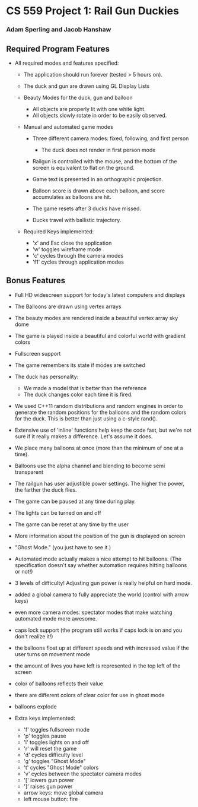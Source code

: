 # CS 559 Project 1: Rail Gun Duckies
### Adam Sperling and Jacob Hanshaw

## Required Program Features

- All required modes and features specified:

	- The application should run forever (tested > 5 hours on).

	- The duck and gun are drawn using GL Display Lists

	- Beauty Modes for the duck, gun and balloon
		- All objects are properly lit with one white light.
		- All objects slowly rotate in order to be easily observed.
		

	- Manual and automated game modes
		- Three different camera modes: fixed, following, and first person
			- The duck does not render in first person mode
			
		- Railgun is controlled with the mouse, and the bottom of the screen is
		  equivalent to flat on the ground.
		
		- Game text is presented in an orthographic projection.
		
		- Balloon score is drawn above each balloon, and score accumulates as balloons are hit.
		  
		- The game resets after 3 ducks have missed.
		
		- Ducks travel with ballistic trajectory.
		
	- Required Keys implemented:
		 - 'x' and Esc close the application
		 - 'w' toggles wireframe mode
		 - 'c' cycles through the camera modes
		 - 'f1' cycles through application modes
		 
## Bonus Features

- Full HD widescreen support for today's latest computers and displays

- The Balloons are drawn using vertex arrays

- The beauty modes are rendered inside a beautiful vertex array sky dome

- The game is played inside a beautiful and colorful world with gradient colors

- Fullscreen support

- The game remembers its state if modes are switched

- The duck has personality:
	- We made a model that is better than the reference
	- The duck changes color each time it is fired.
	
- We used C++11 random distributions and random engines in order to generate the random positions for the balloons and the random colors for the duck. This is better than just using a c-style rand().

- Extensive use of 'inline' functions help keep the code fast, but we're not sure if it really makes a difference. Let's assume it does.
  
- We place many balloons at once (more than the minimum of one at a time).
 
- Balloons use the alpha channel and blending to become semi transparent
 
- The railgun has user adjustible power settings. The higher the power, the 
   farther the duck flies.
   
- The game can be paused at any time during play. 
 
- The lights can be turned on and off

- The game can be reset at any time by the user

- More information about the position of the gun is displayed on screen

- "Ghost Mode." (you just have to see it.)

- Automated mode actually makes a nice attempt to hit balloons. (The specification doesn't say whether automation requires hitting balloons or not!)

- 3 levels of difficulty!  Adjusting gun power is really helpful on hard mode.

- added a global camera to fully appreciate the world (control with arrow keys)

- even more camera modes: spectator modes that make watching automated mode more awesome.

- caps lock support (the program still works if caps lock is on and you don't realize it!)

- the balloons float up at different speeds and with increased value if the user turns on movement mode

- the amount of lives you have left is represented in the top left of the screen

- color of balloons reflects their value  

- there are different colors of clear color for use in ghost mode 

- balloons explode
   
- Extra keys implemented:
	- 'f' toggles fullscreen mode
	- 'p' toggles pause
	- 'l' toggles lights on and off
	- 'r' will reset the game
	- 'd' cycles difficulty level
	- 'g' toggles "Ghost Mode"
	- 't' cycles "Ghost Mode" colors
	- 'v' cycles between the spectator camera modes
	- '[' lowers gun power
	- ']' raises gun power
	- arrow keys: move global camera
	- left mouse button: fire